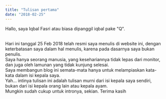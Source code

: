 ```yaml
---
title: "Tulisan pertama"
date: "2018-02-25"
---
```


Hallo, saya Iqbal Fasri atau biasa dipanggil iqbal pake "Q".

<br>
Hari ini tanggal 25 Feb 2018 telah resmi saya menulis di website ini, dengan keterbatasan saya dalam hal menulis, karena pada dasarnya saya bukan penulis.

<br>
Saya hanya seorang manusia, yang kesehariannya tidak lepas dari monitor, dan juga oleh lamunan yang tidak kunjung selesai.

<br>
Saya membangun blog ini semata-mata hanya untuk melampiaskan kata-kata dalam isi kepala saya.

<br>
Yah... intinya tulisan ini adalah tulisan murni dari isi kepala saya sendiri, bukan dari isi kepala orang lain atau kepala ayam.

<br>
Mungkin sudah cukup untuk intronya, sekian. Terima kasih

<br>

